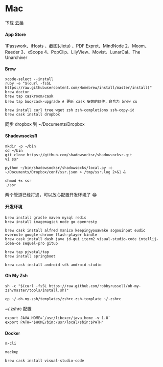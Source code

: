 # Mac

下载 [云梯](https://www.yuntipub.com/admin/client_applications/download?platform=osx)

#### App Store

1Passwork、iHosts 、截图(Jietu) 、PDF Expret、MindNode 2、Moom、Reeder 3、xScope 4、PopClip、LilyView、Movist、LunarCal、The Unarchiver

#### Brew

```shell
xcode-select --install
ruby -e "$(curl -fsSL https://raw.githubusercontent.com/Homebrew/install/master/install)"
brew doctor
brew tap caskroom/cask
brew tap buo/cask-upgrade # 更新 cask 安装的软件，命令为 brew cu

brew install curl tree wget zsh zsh-completions ssh-copy-id
brew cask install dropbox
```

同步 dropbox 到 ~/Documents/Dropbox

#### ShadowsocksR

```shell
mkdir -p ~/bin 
cd ~/bin
git clone https://github.com/shadowsocksr/shadowsocksr.git
vi ssr

python ~/bin/shadowsocksr/shadowsocks/local.py -c ~/Documents/Dropbox/conf/ssr.json > /tmp/ssr.log 2>&1 &

chmod +x ssr
./ssr
```

两个管道已经打通，可以放心配置开发环境了 😂

#### 开发环境

```shell
brew install gradle maven mysql redis
brew install imagemagick node go openresty

brew cask install alfred manico keepingyouawake sogouinput eudic evernote google-chrome flash-player kindle
brew cask install dash java jd-gui iterm2 visual-studio-code intellij-idea-ce sequel-pro gitup

brew tap pivotal/tap
brew install springboot

brew cask install android-sdk android-studio
```

#### Oh My Zsh

```shell
sh -c "$(curl -fsSL https://raw.github.com/robbyrussell/oh-my-zsh/master/tools/install.sh)"

cp ~/.oh-my-zsh/templates/zshrc.zsh-template ~/.zshrc
```

~/.zshrc 配置 

```shell
export JAVA_HOME=`/usr/libexec/java_home -v 1.8`
export PATH="$HOME/bin:/usr/local/sbin:$PATH"
```

#### Docker



`m-cli`

`mackup`

```shell
brew cask install visual-studio-code
```

